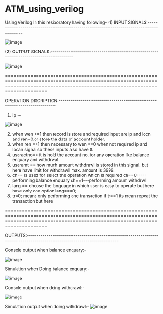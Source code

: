 # ATM_using_verilog
Using Verilog 
In this resiporatory having following-
(1) INPUT SIGNALS:--------------------------------------------------------------------------------------------

![image](https://user-images.githubusercontent.com/72481400/114233985-c17b5c80-999b-11eb-8d8c-949c5d43d7c7.png)


(2) OUTPUT SIGNALS:------------------------------------------------------------------------------------------

![image](https://user-images.githubusercontent.com/72481400/114235169-6b0f1d80-999d-11eb-860e-d9be4741b6a0.png)


=================================================================================================================================================================================

OPERATION DISCRIPTION:----------------------------------------------------------------------------
1) ip --

![image](https://user-images.githubusercontent.com/72481400/114235579-030d0700-999e-11eb-9c60-1edc833db790.png)


2) when wen ==1 then record is store and required input are ip and locn and ren=0.or store the data of account holder.
3) when ren ==1 then necessary to wen ==0 when not required ip and locan signal so these inputs also have 0. 
4) useractno== it is hold the account no. for any operation like balance enquary and withdrwal.
5) useramt == how much amount withdrawl is stored in this signal. but here have limit for withdrawll max. amount is 3999.
6) ch== is used for select the operation which is required ch==0-----performing balance enquary
                                                            ch==1---performing amount withdrwl
7) lang == choose the language in which user is easy to operate but here  have only one option lang===0;
8) tr=0; means only performing one transaction if tr==1 its mean repeat the transaction but here


=================================================================================================================================================================================

OUTPUTS:-----------------------------------------------------------------------------------------------------------------------------

Console output when balance enquary:-


![image](https://user-images.githubusercontent.com/72481400/114230688-15377700-9997-11eb-9306-16c9b6dea08f.png)

Simulation when Doing balance enquary:-

![image](https://user-images.githubusercontent.com/72481400/114230842-40ba6180-9997-11eb-82f5-e851f80c7128.png)


Console output when doing withdrawl:-

![image](https://user-images.githubusercontent.com/72481400/114230970-6e070f80-9997-11eb-83b9-9d1636527b04.png)


Simulation output when doing withdrawl:-
![image](https://user-images.githubusercontent.com/72481400/114231019-80814900-9997-11eb-9ba5-b42a781859a6.png)
